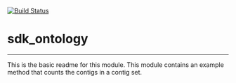 [![Build Status](https://travis-ci.org/janakakbase/sdk_ontology.svg?branch=master)](https://travis-ci.org/janakakbase/sdk_ontology)

# sdk_ontology
---

This is the basic readme for this module. This module contains an example method that counts the contigs in a contig set.